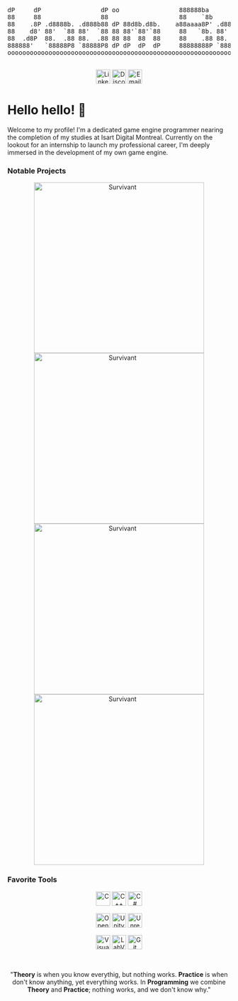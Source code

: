 <p align="center">
<pre>
dP     dP                dP oo                888888ba           dP       dP oo                   .8888b .8888b 
88     88                88                   88    `8b          88       88                      88   " 88   " 
88    .8P .d8888b. .d888b88 dP 88d8b.d8b.    a88aaaa8P' .d8888b. 88 .d888b88 dP 88d888b. .d8888b. 88aaa  88aaa  
88    d8' 88'  `88 88'  `88 88 88'`88'`88     88   `8b. 88'  `88 88 88'  `88 88 88'  `88 88ooood8 88     88     
88  .d8P  88.  .88 88.  .88 88 88  88  88     88    .88 88.  .88 88 88.  .88 88 88       88.  ... 88     88     
888888'   `88888P8 `88888P8 dP dP  dP  dP     88888888P `88888P' dP `88888P8 dP dP       `88888P' dP     dP     
oooooooooooooooooooooooooooooooooooooooooooooooooooooooooooooooooooooooooooooooooooooooooooooooooooooooooooooooo
  
</pre>
</p>

<p align="center">
  <a href="https://www.linkedin.com/in/vadim-boldireff-838257294/"><img height="32" src="https://img.shields.io/badge/LinkedIn-1F222E?style=for-the-badge&logo=LinkedIn&logoColor=0077b5" alt="LinkedIn"></a>
  <a href="discordapp.com/users/285483237772492801"><img height="32" src="https://img.shields.io/badge/Discord-1F222E?style=for-the-badge&logo=Discord&logoColor=7289da  " alt="Discord"></a>
  <a href="mailto:vboldireff01@gmail.com"><img height="32" src="https://img.shields.io/badge/Email-1F222E?style=for-the-badge&logo=gmail&logoColor=c71610" alt="Email"></a>
</p>

# Hello hello! 👋

Welcome to my profile! I'm a dedicated game engine programmer nearing the completion of my studies at Isart Digital Montreal. Currently on the lookout for an internship to launch my professional career, I'm deeply immersed in the development of my own game engine.

### Notable Projects
  <!-- https://raw.githubusercontent.com/DenverCoder1/DenverCoder1/main/README.md -->
  <!-- Main Colors : 51DA68 (green), F85D7F (red), F8D866 (yellow), 1F222E (grey), 242736 (light grey) -->
  <!-- Width : 417 -->
<p align="center">
   <a href="https://github.com/Lmao-Zedong24/Survivant"><img width="384" src="https://denvercoder1-github-readme-stats.vercel.app/api/pin/?username=Lmao-Zedong24&repo=Survivant&theme=react&bg_color=1F222E&title_color=51DA68&hide_border=true&icon_color=F8D866&show_icons=false" alt="Survivant"></a>
   <a href="https://github.com/Lmao-Zedong24/ProjetCCC"><img width="384" src="https://denvercoder1-github-readme-stats.vercel.app/api/pin/?username=Lmao-Zedong24&repo=ProjetCCC&theme=react&bg_color=1F222E&title_color=51DA68&hide_border=true&icon_color=F8D866&show_icons=false" alt="Survivant"></a>
   <a href="https://github.com/Lmao-Zedong24/Paing"><img width="384" src="https://denvercoder1-github-readme-stats.vercel.app/api/pin/?username=Lmao-Zedong24&repo=Paing&theme=react&bg_color=1F222E&title_color=51DA68&hide_border=true&icon_color=F8D866&show_icons=false" alt="Survivant"></a>
   <a href="https://github.com/Lmao-Zedong24/MiniChat"><img width="384" src="https://denvercoder1-github-readme-stats.vercel.app/api/pin/?username=Lmao-Zedong24&repo=MiniChat&theme=react&bg_color=1F222E&title_color=51DA68&hide_border=true&icon_color=F8D866&show_icons=false" alt="Survivant"></a>
</p>


### Favorite Tools

<!-- custom-icon-badges.demolab.com -->
<p align="center">
  <a href="#"><img alt="C" height="32" src="https://custom-icon-badges.demolab.com/badge/C-242736?style=flat&logo=c-in-hexagon&logoColor=51DA68"></a>
  <a href="#"><img alt="C++" height="32" src="https://custom-icon-badges.demolab.com/badge/C++-242736?style=flat&logo=cpp2&logoColor=51DA68"></a>
  <a href="#"><img alt="C#" height="32" src="https://custom-icon-badges.demolab.com/badge/C%23-242736?style=flat&logo=cs2&logoColor=51DA68"></a>
</p>
<p align="center">
  <a href="#"><img alt="OpenGL" height="32" src="https://img.shields.io/badge/OpenGL-242736?style=flat&logo=OpenGL&logoColor=51DA68"></a>
  <a href="#"><img alt="Unity" height="32" src="https://img.shields.io/badge/Unity-242736?style=flat&logo=Unity&logoColor=51DA68"></a>
  <a href="#"><img alt="Unreal" height="32" src="https://img.shields.io/badge/Unreal-242736?style=flat&logo=UnrealEngine&logoColor=51DA68"></a>
</p>
<p align="center">
  <a href="#"><img alt="VisualStudio" height="32" src="https://img.shields.io/badge/VisualStudio-1F222E?style=flat&logo=VisualStudio&logoColor=51DA68"></a>
  <a href="#"><img alt="LabView" height="32" src="https://img.shields.io/badge/LabView-242736?style=flat&logo=LabView&logoColor=51DA68"></a>
  <a href="#"><img alt="Git" height="32" src="https://img.shields.io/badge/Git-1F222E?style=flat&logo=git&logoColor=51DA68"></a>
</p>


<br />

<p align="center">
"<b>Theory</b> is when you know everythig, but nothing works.
<b>Practice</b> is when don't know anything, yet everything works.
In <b>Programming</b> we combine <b>Theory</b> and <b>Practice</b>; nothing works, and we don't know why."
</p>
